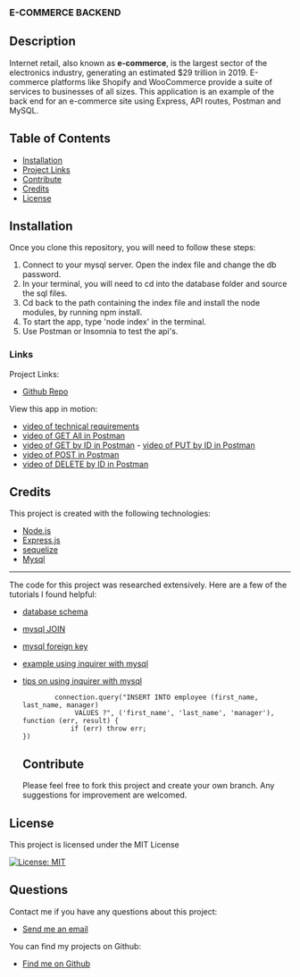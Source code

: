 ### E-COMMERCE BACKEND
  
  ## Description   
  Internet retail, also known as **e-commerce**, is the largest sector of the electronics industry, generating an estimated $29 trillion in 2019. E-commerce platforms like Shopify and WooCommerce provide a suite of services to businesses of all sizes. This application is an example of the back end for an e-commerce site using Express, API routes, Postman and MySQL.

  ## Table of Contents
  - [Installation](#installation)
  - [Project Links](#links)
  - [Contribute](#contribute)
  - [Credits](#credits)
  - [License](#license)

  ## Installation
  Once you clone this repository, you will need to follow these steps:
  1. Connect to your mysql server. Open the index file and change the db password.
  2. In your terminal, you will need to cd into the database folder and source the sql files.
  3. Cd back to the path containing the index file and install the node modules, by running npm install.
  4. To start the app, type 'node index' in the terminal.
  5. Use Postman or Insomnia to test the api's.
  
  ### Links
  Project Links:
  - [Github Repo](https://github.com/larafoster/eCommerce-Backend) 

  View this app in motion:
  - [video of technical requirements](https://drive.google.com/file/d/15lJ1Rhz8WQmxdGrDUXboCOXLwDuum7Z4/view)
  - [video of GET All in Postman](https://drive.google.com/file/d/1kSbV-9xiuM3zC0wtIDoA9Kk4FTqKa6Pi/view)
  - [video of GET by ID in Postman](https://drive.google.com/file/d/1VDi5x0bbL2fDRRl0EW6_tECMOhCCCpoL/view)  - [video of PUT by ID in Postman](https://drive.google.com/file/d/1NvnXLzPqVXbAM2IvW6OMlBDTpL5NVb6Y/view)
  - [video of POST in Postman](https://drive.google.com/file/d/1NurOZKsJp1H4MczjiBlEuhGfg3Yc868v/view)
  - [video of DELETE by ID in Postman](https://drive.google.com/file/d/1uJ28tWhLBM8NniRywqVCrLST0haqNweJ/view)

  ## Credits 
  This project is created with the following technologies:
  - [Node.js](https://nodejs.org/en/) 
  - [Express.js](https://expressjs.com/) 
  - [sequelize](https://www.npmjs.com/package/sequelize) 
  - [Mysql](https://dev.mysql.com/doc/) 

  ***
 The code for this project was researched extensively. Here are a few of the tutorials I found helpful:

- [database schema](https://github.com/datacharmer/test_db)     

- [mysql JOIN](https://learnsql.com/blog/sql-joins-made-easy/)     

- [mysql foreign key](https://dev.mysql.com/doc/mysql-tutorial-excerpt/5.7/en/example-foreign-keys.html)     

- [example using inquirer with mysql](https://github.com/mcintyrehh/bamazon) 
- [tips on using inquirer with mysql](http://5.9.10.113/66626936/inquirer-js-populate-list-choices-from-sql-database) 

    ```.then(function ({ first_name, last_name, manager }) {
            connection.query("INSERT INTO employee (first_name, last_name, manager) 
                 VALUES ?", ('first_name', 'last_name', 'manager'), function (err, result) {
                if (err) throw err;
    })
     ```     

  ## Contribute
  Please feel free to fork this project and create your own branch. Any suggestions for improvement are welcomed.

 ## License
 This project is licensed under the MIT License

 [![License: MIT](https://img.shields.io/badge/License-MIT-yellow.svg)](https://opensource.org/licenses/MIT)  
  
  ## Questions
  Contact me if you have any questions about this project:

  - [Send me an email](mailto:larafoster.dev@gmail.com)

  You can find my projects on Github:
  - [Find me on Github](https://github.com/larafoster)